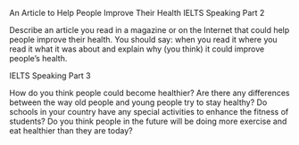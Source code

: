 An Article to Help People Improve Their Health
IELTS Speaking Part 2

Describe an article you read in a magazine or on the Internet that could help people improve their health. You should say:
when you read it
where you read it
what it was about
and explain why (you think) it could improve people’s health.

IELTS Speaking Part 3

How do you think people could become healthier?
Are there any differences between the way old people and young people try to stay healthy?
Do schools in your country have any special activities to enhance the fitness of students?
Do you think people in the future will be doing more exercise and eat healthier than they are today?